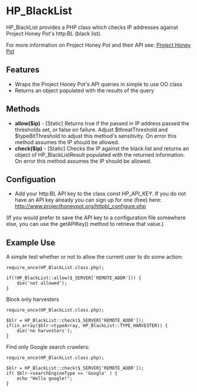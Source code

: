HP_BlackList
===========

HP_BlackList provides a PHP class which checks IP addresses against Project Honey Pot's http:BL (black list). 

For more information on Project Honey Pot and their API see: 
[Project Honey Pot](http://www.projecthoneypot.org/httpbl_api.php)


Features
--------

* Wraps the Project Honey Pot's API queries in simple to use OO class
* Returns an object populated with the results of the query 


Methods
-------

* **allow($ip)** - [Static] Returns true if the passed in IP address passed the thresholds set, or false on failure. Adjust $threatThreshold and $typeBitThreshold to adjust this method's sensitivity. On error this method assumes the IP should be allowed.
* **check($ip)** - [Static] Checks the IP against the black list and returns an object of HP_BlackListResult populated with the returned information. On error this method assumes the IP should be allowed.


Configuation
----------

* Add your http:BL API key to the class const HP_API_KEY. If you do not have an API key already you can sign up for one (free) here: 
http://www.projecthoneypot.org/httpbl_configure.php 

(If you would prefer to save the API key to a configuration file somewhere else, you can use the getAPIKey() method to retrieve that value.)


Example Use
----------

A simple test whether or not to allow the current user to do some action:

	require_once(HP_BlackList.class.php);
	
	if(!HP_BlackList::allow($_SERVER['REMOTE_ADDR'])) {
		die('not allowed');
	}

Block only harvesters

	require_once(HP_BlackList.class.php);
	
	$blr = HP_BlackList::check($_SERVER['REMOTE_ADDR']);
	if(in_array($blr->typeArray, HP_BlackList::TYPE_HARVESTER)) {
		die('no harvesters');
	}


Find only Google search crawlers:

	require_once(HP_BlackList.class.php);
	
	$blr = HP_BlackList::check($_SERVER['REMOTE_ADDR']);
	if( $blr->searchEngineType == 'Google' ) {
		echo "Hello google!";
	}
